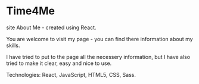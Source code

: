 # Time4Me
site About Me - created using React.

You are welcome to visit my page - you can find there information about my skills.

I have tried to put to the page all the necessery information, but I have also tried to make it clear, easy and nice to use. 

Technologies: React, JavaScript, HTML5, CSS, Sass.
